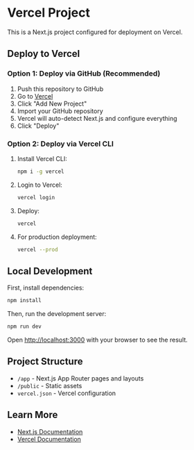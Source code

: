 # Vercel Project

This is a Next.js project configured for deployment on Vercel.

## Deploy to Vercel

### Option 1: Deploy via GitHub (Recommended)

1. Push this repository to GitHub
2. Go to [Vercel](https://vercel.com)
3. Click "Add New Project"
4. Import your GitHub repository
5. Vercel will auto-detect Next.js and configure everything
6. Click "Deploy"

### Option 2: Deploy via Vercel CLI

1. Install Vercel CLI:
   ```bash
   npm i -g vercel
   ```

2. Login to Vercel:
   ```bash
   vercel login
   ```

3. Deploy:
   ```bash
   vercel
   ```

4. For production deployment:
   ```bash
   vercel --prod
   ```

## Local Development

First, install dependencies:

```bash
npm install
```

Then, run the development server:

```bash
npm run dev
```

Open [http://localhost:3000](http://localhost:3000) with your browser to see the result.

## Project Structure

- `/app` - Next.js App Router pages and layouts
- `/public` - Static assets
- `vercel.json` - Vercel configuration

## Learn More

- [Next.js Documentation](https://nextjs.org/docs)
- [Vercel Documentation](https://vercel.com/docs)
